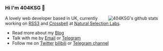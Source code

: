 ### Hi I'm 404KSG 👋

<img style="max-width: 450px" align="right" src="https://github-readme-stats.vercel.app/api?username=404KSG&show_icons=true&icon_color=0366d6&theme=dark,prs&include_all_commits=true&count_private=true" alt="404KSG's github stats"/>

A lovely web developer based in UK, currently working on [RSS3](https://rss3.io/) and [Crossbell](https://crossbell.io/) at [Natural Selection Labs](https://github.com/NaturalSelectionLabs).

- Read more about my [Blog](https://diygod.me/)
- Talk with me by [Email](mailto:i@diygod.me) or [Telegram](https://t.me/DIYgod)
- Follow me on [Twitter](https://twitter.com/DIYgod) [bilibili](https://space.bilibili.com/2267573) or [Telegram channel](https://t.me/awesomeDIYgod)
